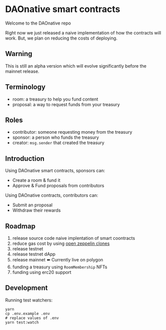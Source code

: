 # DAOnative smart contracts

Welcome to the DAOnative repo

Right now we just released a naive implementation of how the contracts will work. But, we plan on reducing the costs of deploying.

## Warning

This is still an alpha version which will evolve significantly before the mainnet release.

## Terminology

- room: a treasury to help you fund content
- proposal: a way to request funds from your treasury

## Roles

- contributor: someone requesting money from the treasury
- sponsor: a person who funds the treasury
- creator: `msg.sender` that created the treasury

## Introduction

Using DAOnative smart contracts, sponsors can:

- Create a room & fund it
- Approve & Fund proposals from contributors


Using DAOnative contracts, contributors can:

- Submit an proposal
- Withdraw their rewards

## Roadmap

1. release source code naive implentation of smart coontracts
2. reduce gas cost by using [open zeppelin clones](https://docs.openzeppelin.com/contracts/4.x/api/proxy#Clones)
3. release testnet
4. release testnet dApp 
5. release mainnet ⬅️ Currently live on polygon
6. funding a treasury using `RoomMembership` NFTs
7. funding using erc20 support

## Development

Running test watchers:

```
yarn
cp .env.example .env
# replace values of .env
yarn test:watch
```
